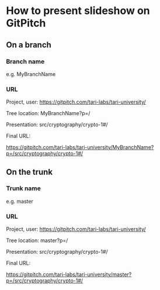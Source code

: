 # How to present slideshow on GitPitch

## On a branch
### Branch name 
e.g. MyBranchName

### URL
Project, user:   https://gitpitch.com/tari-labs/tari-university/

Tree location:   MyBranchName?p=/

Presentation:    src/cryptography/crypto-1#/

Final URL:

https://gitpitch.com/tari-labs/tari-university/MyBranchName?p=/src/cryptography/crypto-1#/

## On the trunk
### Trunk name
e.g. master
### URL
Project, user:   https://gitpitch.com/tari-labs/tari-university/

Tree location:   master?p=/

Presentation:    src/cryptography/crypto-1#/

Final URL:

https://gitpitch.com/tari-labs/tari-university/master?p=/src/cryptography/crypto-1#/
